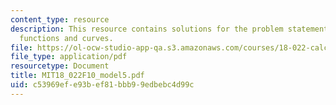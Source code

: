 ```yaml
---
content_type: resource
description: This resource contains solutions for the problem statements related to
  functions and curves.
file: https://ol-ocw-studio-app-qa.s3.amazonaws.com/courses/18-022-calculus-of-several-variables-fall-2010/c53969efe93bef81bbb99edbebc4d99c_MIT18_022F10_model5.pdf
file_type: application/pdf
resourcetype: Document
title: MIT18_022F10_model5.pdf
uid: c53969ef-e93b-ef81-bbb9-9edbebc4d99c
---
```

